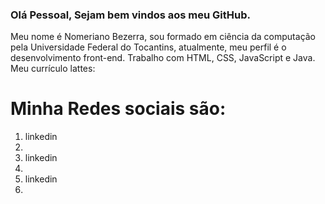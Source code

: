 ### Olá Pessoal, Sejam bem vindos aos meu GitHub.

Meu nome é Nomeriano Bezerra, sou formado em ciência da computação pela Universidade Federal do Tocantins, atualmente, meu perfil é o desenvolvimento front-end.
Trabalho com HTML, CSS, JavaScript e Java. Meu currículo lattes:

<h1> Minha Redes sociais são: </h1>
<ol>
  <li><a href"#"> linkedin </a> <li>
  <li><a href"#"> linkedin </a><li>
  <li><a href"#"> linkedin </a><li>
</ol>
  
